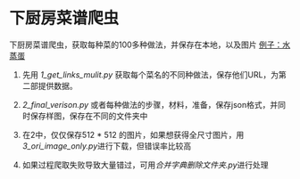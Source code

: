 # 下厨房菜谱爬虫
下厨房菜谱爬虫，获取每种菜的100多种做法，并保存在本地，以及图片
[例子：水蒸蛋](https://www.xiachufang.com/category/1012133/)


1. 先用 *1_get_links_mulit.py* 获取每个菜名的不同种做法，保存他们URL，为第二部提供数据。

2. *2_final_verison.py* 或者每种做法的步骤，材料，准备，保存json格式，并同时保存样图，保存在不同的文件夹中

3. 在2中，仅仅保存512 * 512 的图片，如果想获得全尺寸图片，用*3_ori_image_only.py*进行下载，但错误率比较高

4. 如果过程爬取失败导致大量错过，可用*合并字典删除文件夹.py*进行处理
